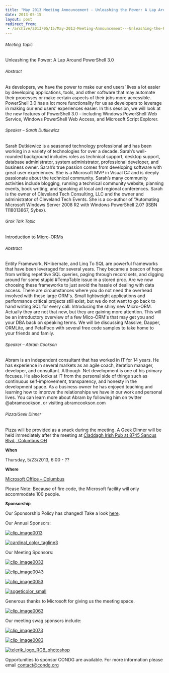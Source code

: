 ```yaml
---
title: "May 2013 Meeting Announcement - Unleashing the Power: A Lap Around PowerShell 3.0"
date: 2013-05-15
layout: post
redirect_from:
 - /archive/2013/05/15/May-2013-Meeting-Announcement---Unleashing-the-Power-A-Lap.aspx
---
```


###### <font size="2">Meeting Topic</font>


Unleashing the Power: A Lap Around PowerShell 3.0


###### <font size="2">Abstract</font>


As developers, we have the power to make our end users’ lives a lot easier by developing applications, tools, and other software that may automate their processes or make certain aspects of their jobs more accessible. PowerShell 3.0 has a lot more functionality for us as developers to leverage in making our end users’ experiences easier. In this session, we will look at the new features of PowerShell 3.0 – including Windows PowerShell Web Service, Windows PowerShell Web Access, and Microsoft Script Explorer.


###### <font size="2">Speaker – Sarah Dutkiewicz</font>


Sarah Dutkiewicz is a seasoned technology professional and has been working in a variety of technologies for over a decade. Sarah’s well-rounded background includes roles as technical support, desktop support, database administrator, system administrator, professional developer, and business owner. Sarah’s true passion comes from developing software with great user experiences. She is a Microsoft MVP in Visual C# and is deeply passionate about the technical community. Sarah’s many community activities include blogging, running a technical community website, planning events, book writing, and speaking at local and regional conferences. Sarah is the owner of Cleveland Tech Consulting, LLC and the owner and administrator of Cleveland Tech Events. She is a co-author of “Automating Microsoft Windows Server 2008 R2 with Windows PowerShell 2.0? (ISBN 1118013867, Sybex).


###### <font size="2">Grok Talk Topic</font>


Introduction to Micro-ORMs


###### <font size="2">Abstract</font>


Entity Framework, NHibernate, and Linq To SQL are powerful frameworks that have been leveraged for several years. They became a beacon of hope from writing repetitive SQL queries, paging through record sets, and digging around for some stupid #TempTable issue in a stored proc. Are we now choosing these frameworks to just avoid the hassle of dealing with data access. There are circumstances where you do not need the overhead involved with these large ORM's. Small lightweight applications and performance critical projects still exist, but we do not want to go back to hand writing SQL for every call. Introducing the shiny new Micro-ORM. Actually they are not that new, but they are gaining more attention. This will be an introductory overview of a few Mico-ORM's that may get you and your DBA back on speaking terms. We will be discussing Massive, Dapper, ORMLite, and PetaPoco with several free code samples to take home to your friends and family.


###### <font size="2">Speaker – Abram Cookson</font>


Abram is an independent consultant that has worked in IT for 14 years. He has experience in several markets as an agile coach, iteration manager, developer, and consultant. Although .Net development is one of his primary focuses. He also looks at IT from the personal side of things such as continuous self-improvement, transparency, and honesty in the development space. As a business owner he has enjoyed teaching and learning how to improve the relationships we have in our work and personal lives. You can learn more about Abram by following him on twitter @abramcookson, or visiting abramcookson.com


###### <font size="2">Pizza/Geek Dinner</font>


Pizza will be provided as a snack during the meeting. A Geek Dinner will be held immediately after the meeting at [Claddagh Irish Pub at 8745 Sancus Blvd., Columbus OH](http://www.bing.com/local/details.aspx?lid=YN671x11725012&amp;qt=yp&amp;what=claddagh&amp;where=Columbus,+Ohio&amp;s_cid=ansPhBkYp02&amp;mkt=en-us&amp;q=claddagh&amp;FORM=LARE)



**<font size="2">When</font>**



Thursday, 5/23/2013, 6:00 - ??



**<font size="2">Where</font>**



[Microsoft Office – Columbus](http://maps.google.com/maps?f=q&amp;hl=en&amp;q=8800+Lyra+Dr.+Columbus,+OH+43240&amp;om=1)



Please Note: Because of fire code, the Microsoft facility will only accommodate 100 people.



**<font size="2">Sponsorship</font>**



Our Sponsorship Policy has changed! Take a look [here](http://www.condg.org/documents/Sponsorship%20Policy.pdf).



Our Annual Sponsors:



[![clip_image0013](http://condg.org/images/condg_org/Windows-Live-Writer/January-2013-Meeting-Announcement--_DBCD/clip_image0013_836cae65-6416-43f8-9634-cdf52c5f00a8.jpg "clip_image0013")](http://www.improvingenterprises.com)



[![cardinal_color_tagline3](http://condg.org/images/condg_org/Windows-Live-Writer/April-2013-Meeting-Announcement---MSMQ-a_B4CC/cardinal_color_tagline3_aa7a59d8-6af9-4071-a3c6-715999b671b0.jpg "cardinal_color_tagline3")](http://www.cardinalsolutions.com)



Our Meeting Sponsors:



[![clip_image0033](http://condg.org/images/condg_org/Windows-Live-Writer/January-2013-Meeting-Announcement--_DBCD/clip_image0033_345d4739-b377-4eef-b0cc-de2ce488a588.png "clip_image0033")](http://hmbnet.com)



[![clip_image0043](http://condg.org/images/condg_org/Windows-Live-Writer/January-2013-Meeting-Announcement--_DBCD/clip_image0043_1957482a-841d-4ea5-a04d-97057017247b.jpg "clip_image0043")](http://iccohio.com)



[![clip_image0053](http://condg.org/images/condg_org/Windows-Live-Writer/January-2013-Meeting-Announcement--_DBCD/clip_image0053_2dcab694-3305-4217-bd01-3197dce29f31.png "clip_image0053")](http://www.appdynamics.com)



[![sogeticolor_small](http://condg.org/images/condg_org/Windows-Live-Writer/January-2013-Meeting-Announcement--_DBCD/sogeticolor_small_thumb.gif "sogeticolor_small")](http://us.sogeti.com)



Generous thanks to Microsoft for giving us the meeting space.



[![clip_image0063](http://condg.org/images/condg_org/Windows-Live-Writer/January-2013-Meeting-Announcement--_DBCD/clip_image0063_017112b5-ebbc-4d6b-9105-9a99563d1af4.png "clip_image0063")](http://www.microsoft.com)



Our meeting swag sponsors include:



[![clip_image0073](http://condg.org/images/condg_org/Windows-Live-Writer/January-2013-Meeting-Announcement--_DBCD/clip_image0073_813519ba-ec40-4014-b290-0f59941c9ad2.gif "clip_image0073")](http://www.jetbrains.com/)



[![clip_image0083](http://condg.org/images/condg_org/Windows-Live-Writer/January-2013-Meeting-Announcement--_DBCD/clip_image0083_5c7c9dad-55ae-4900-8acf-50958e89728c.png "clip_image0083")](http://tekpub.com)



[![telerik_logo_RGB_photoshop](http://condg.org/images/condg_org/Windows-Live-Writer/January-2013-Meeting-Announcement--_DBCD/telerik_logo_RGB_photoshop_thumb.jpg "telerik_logo_RGB_photoshop")](http://www.telerik.com)



Opportunities to sponsor CONDG are available. For more information please email [contact@condg.org](mailto:contact@condg.org)

